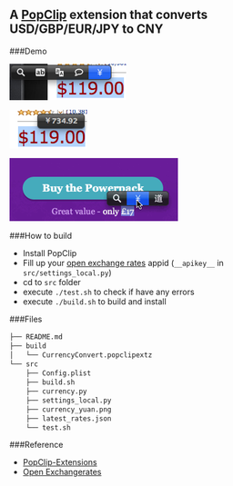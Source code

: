## A [PopClip](http://pilotmoon.com/popclip/extensions/) extension that converts USD/GBP/EUR/JPY to CNY

###Demo

![image](doc/before.png)

![image](doc/after.png)

![image](doc/convert.gif)

###How to build

* Install PopClip
* Fill up your [open exchange rates](http://openexchangerates.org/) appid (`__apikey__` in `src/settings_local.py`)
* cd to `src` folder
* execute `./test.sh` to check if have any errors
* execute `./build.sh` to build and install

###Files

	├── README.md
	├── build
	│   └── CurrencyConvert.popclipextz
	└── src
 		├── Config.plist
		├── build.sh
    	├── currency.py
    	├── settings_local.py
    	├── currency_yuan.png
    	├── latest_rates.json
    	└── test.sh
    	
###Reference
* [PopClip-Extensions](https://github.com/pilotmoon/PopClip-Extensions)
* [Open Exchangerates](https://openexchangerates.org/quick-start)
